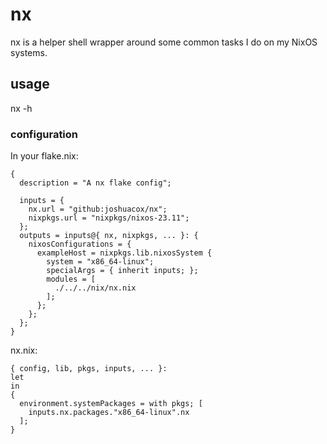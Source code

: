# nx

nx is a helper shell wrapper around some common tasks I do on my NixOS systems.

## usage

nx -h 

### configuration

In your flake.nix:

```
{
  description = "A nx flake config";

  inputs = {
    nx.url = "github:joshuacox/nx";
    nixpkgs.url = "nixpkgs/nixos-23.11";
  };
  outputs = inputs@{ nx, nixpkgs, ... }: {
    nixosConfigurations = {
      exampleHost = nixpkgs.lib.nixosSystem {
        system = "x86_64-linux";
        specialArgs = { inherit inputs; };
        modules = [
          ./../../nix/nx.nix
        ];
      };
    };
  };
}

```


nx.nix:
```
{ config, lib, pkgs, inputs, ... }:
let
in
{
  environment.systemPackages = with pkgs; [ 
    inputs.nx.packages."x86_64-linux".nx
  ];
}
```
